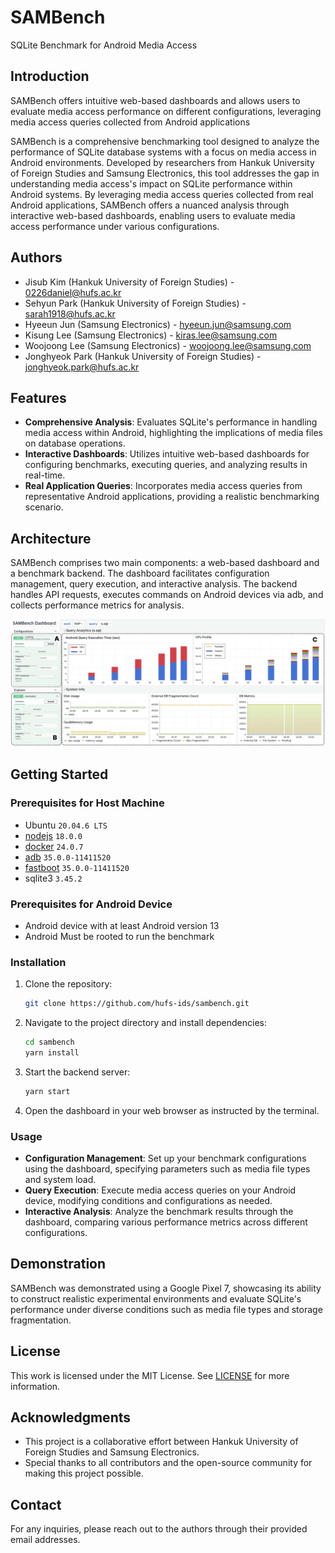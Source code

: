 # SAMBench

SQLite Benchmark for Android Media Access

## Introduction

SAMBench offers intuitive web-based dashboards and allows users to evaluate media access performance on different configurations, leveraging media access queries collected from Android applications

SAMBench is a comprehensive benchmarking tool designed to analyze the performance of SQLite database systems with a focus on media access in Android environments. Developed by researchers from Hankuk University of Foreign Studies and Samsung Electronics, this tool addresses the gap in understanding media access's impact on SQLite performance within Android systems. By leveraging media access queries collected from real Android applications, SAMBench offers a nuanced analysis through interactive web-based dashboards, enabling users to evaluate media access performance under various configurations.

## Authors

- Jisub Kim (Hankuk University of Foreign Studies) - <0226daniel@hufs.ac.kr>
- Sehyun Park (Hankuk University of Foreign Studies) - <sarah1918@hufs.ac.kr>
- Hyeeun Jun (Samsung Electronics) - <hyeeun.jun@samsung.com>
- Kisung Lee (Samsung Electronics) - <kiras.lee@samsung.com>
- Woojoong Lee (Samsung Electronics) - <woojoong.lee@samsung.com>
- Jonghyeok Park (Hankuk University of Foreign Studies) - <jonghyeok.park@hufs.ac.kr>

## Features

- **Comprehensive Analysis**: Evaluates SQLite's performance in handling media access within Android, highlighting the implications of media files on database operations.
- **Interactive Dashboards**: Utilizes intuitive web-based dashboards for configuring benchmarks, executing queries, and analyzing results in real-time.
- **Real Application Queries**: Incorporates media access queries from representative Android applications, providing a realistic benchmarking scenario.

## Architecture

SAMBench comprises two main components: a web-based dashboard and a benchmark backend. The dashboard facilitates configuration management, query execution, and interactive analysis. The backend handles API requests, executes commands on Android devices via adb, and collects performance metrics for analysis.

![dashboard](docs/SAMBench_dashboard.png)

## Getting Started

### Prerequisites for Host Machine

- Ubuntu `20.04.6 LTS`
- [nodejs](https://github.com/nvm-sh/nvm#installing-and-updating) `18.0.0`
- [docker](./docs/docker-install.md) `24.0.7`
- [adb](https://developer.android.com/tools/sdkmanager) `35.0.0-11411520`
- [fastboot](https://developer.android.com/tools/sdkmanager) `35.0.0-11411520`
- sqlite3 `3.45.2`

### Prerequisites for Android Device

- Android device with at least Android version 13
- Android Must be rooted to run the benchmark

### Installation

1. Clone the repository:

   ```sh
   git clone https://github.com/hufs-ids/sambench.git
   ```

2. Navigate to the project directory and install dependencies:

   ```sh
   cd sambench
   yarn install
   ```

3. Start the backend server:

   ```sh
   yarn start
   ```

4. Open the dashboard in your web browser as instructed by the terminal.

### Usage

- **Configuration Management**: Set up your benchmark configurations using the dashboard, specifying parameters such as media file types and system load.
- **Query Execution**: Execute media access queries on your Android device, modifying conditions and configurations as needed.
- **Interactive Analysis**: Analyze the benchmark results through the dashboard, comparing various performance metrics across different configurations.

## Demonstration

SAMBench was demonstrated using a Google Pixel 7, showcasing its ability to construct realistic experimental environments and evaluate SQLite's performance under diverse conditions such as media file types and storage fragmentation.

## License

This work is licensed under the MIT License. See [LICENSE](LICENSE) for more information.

## Acknowledgments

- This project is a collaborative effort between Hankuk University of Foreign Studies and Samsung Electronics.
- Special thanks to all contributors and the open-source community for making this project possible.

## Contact

For any inquiries, please reach out to the authors through their provided email addresses.
